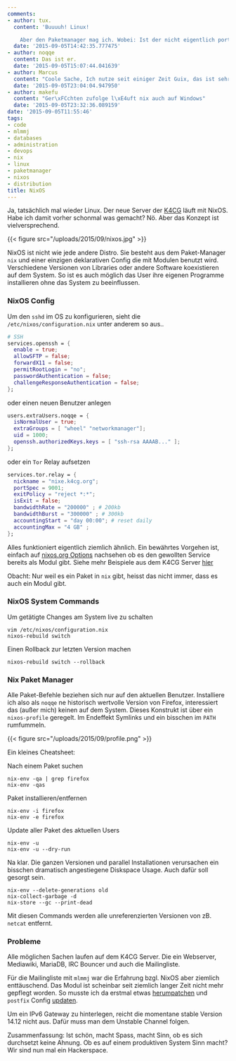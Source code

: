 ```yaml
---
comments:
- author: tux.
  content: 'Buuuuh! Linux!

    Aber den Paketmanager mag ich. Wobei: Ist der nicht eigentlich portabel?'
  date: '2015-09-05T14:42:35.777475'
- author: noqqe
  content: Das ist er.
  date: '2015-09-05T15:07:44.041639'
- author: Marcus
  content: "Coole Sache, Ich nutze seit einiger Zeit Guix, das ist sehr \xE4hnlich."
  date: '2015-09-05T23:04:04.947950'
- author: makefu
  content: "Ger\xFCchten zufolge l\xE4uft nix auch auf Windows"
  date: '2015-09-05T23:32:36.089159'
date: '2015-09-05T11:55:46'
tags:
- code
- mlmmj
- databases
- administration
- devops
- nix
- linux
- paketmanager
- nixos
- distribution
title: NixOS
---
```


Ja, tatsächlich mal wieder Linux. Der neue Server der [K4CG](https://k4cg.org)
läuft mit NixOS. Habe ich damit vorher schonmal was gemacht? Nö. Aber das
Konzept ist vielversprechend.

{{< figure src="/uploads/2015/09/nixos.jpg" >}}

NixOS ist nicht wie jede andere Distro. Sie besteht aus dem Paket-Manager `nix`
und einer einzigen deklarativen Config die mit Modulen benutzt wird.
Verschiedene Versionen von Libraries oder andere Software koexistieren auf dem
System. So ist es auch möglich das User ihre eigenen Programme installieren ohne
das System zu beeinflussen.

### NixOS Config

Um den `sshd` im OS zu konfigurieren, sieht die `/etc/nixos/configuration.nix`
unter anderem so aus..

``` nix
# SSH
services.openssh = {
  enable = true;
  allowSFTP = false;
  forwardX11 = false;
  permitRootLogin = "no";
  passwordAuthentication = false;
  challengeResponseAuthentication = false;
};
```

oder einen neuen Benutzer anlegen

``` nix
users.extraUsers.noqqe = {
  isNormalUser = true;
  extraGroups = [ "wheel" "networkmanager"];
  uid = 1000;
  openssh.authorizedKeys.keys = [ "ssh-rsa AAAAB..." ];
};
```

oder ein `Tor` Relay aufsetzen

``` nix
services.tor.relay = {
  nickname = "nixe.k4cg.org";
  portSpec = 9001;
  exitPolicy = "reject *:*";
  isExit = false;
  bandwidthRate = "200000" ; # 200kb
  bandwidthBurst = "300000" ; # 300kb
  accountingStart = "day 00:00"; # reset daily
  accountingMax = "4 GB" ;
};
```

Alles funktioniert eigentlich ziemlich ähnlich. Ein bewährtes Vorgehen ist,
einfach auf [nixos.org Options](https://nixos.org/nixos/options.html) nachsehen
ob es den gewollten Service bereits als Modul gibt. Siehe mehr Beispiele aus
dem K4CG Server [hier](https://gist.github.com/noqqe/403167d30732d30cccd1)

Obacht: Nur weil es ein Paket in `nix` gibt, heisst das nicht immer, dass es
auch ein Modul gibt.

### NixOS System Commands

Um getätigte Changes am System live zu schalten

    vim /etc/nixos/configuration.nix
    nixos-rebuild switch

Einen Rollback zur letzten Version machen

    nixos-rebuild switch --rollback

### Nix Paket Manager

Alle Paket-Befehle beziehen sich nur auf den aktuellen Benutzer.  Installiere
ich also als `noqqe` ne historisch wertvolle Version von Firefox, interessiert
das (außer mich) keinen auf dem System. Dieses Konstrukt ist über ein
`nixos-profile` geregelt. Im Endeffekt Symlinks und ein bisschen im `PATH`
rumfummeln.

{{< figure src="/uploads/2015/09/profile.png" >}}

Ein kleines Cheatsheet:

Nach einem Paket suchen

    nix-env -qa | grep firefox
    nix-env -qas

Paket installieren/entfernen

    nix-env -i firefox
    nix-env -e firefox

Update aller Paket des aktuellen Users

    nix-env -u
    nix-env -u --dry-run

Na klar. Die ganzen Versionen und parallel Installationen verursachen ein
bisschen dramatisch angestiegene Diskspace Usage. Auch dafür soll gesorgt sein.

    nix-env --delete-generations old
    nix-collect-garbage -d
    nix-store --gc --print-dead

Mit diesen Commands werden alle unreferenzierten Versionen von zB. `netcat` entfernt.

### Probleme

Alle möglichen Sachen laufen auf dem K4CG Server. Die ein Webserver, Mediawiki,
MariaDB, IRC Bouncer und auch die Mailingliste.

Für die Mailingliste mit `mlmmj` war die Erfahrung bzgl. NixOS aber ziemlich enttäuschend.
Das Modul ist scheinbar seit ziemlich langer Zeit nicht mehr gepflegt worden. So
musste ich da erstmal etwas
[herumpatchen](https://github.com/NixOS/nixpkgs/commit/d43496300e0064afa940c8fe822762983051793c)
und `postfix` Config [updaten](https://github.com/NixOS/nixpkgs/pull/9661).

Um ein IPv6 Gateway zu hinterlegen, reicht die momentane stable Version
14.12 nicht aus. Dafür muss man dem Unstable Channel folgen.

Zusammenfassung: Ist schön, macht Spass, macht Sinn, ob es sich durchsetzt
keine Ahnung. Ob es auf einem produktiven System Sinn macht? Wir sind nun mal
ein Hackerspace.
